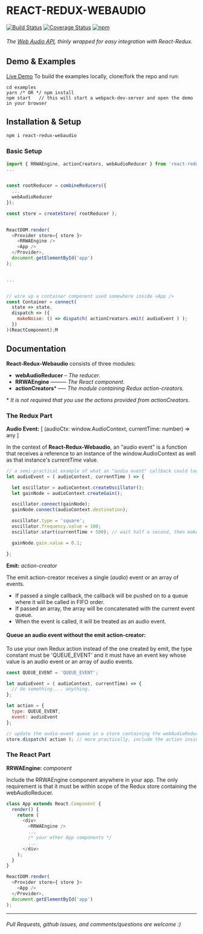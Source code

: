 # REACT-REDUX-WEBAUDIO
[![Build Status](https://travis-ci.org/bsaphier/react-redux-webaudio.svg?branch=master)](https://travis-ci.org/bsaphier/react-redux-webaudio) [![Coverage Status](https://coveralls.io/repos/github/bsaphier/react-redux-webaudio/badge.svg?branch=master)](https://coveralls.io/github/bsaphier/react-redux-webaudio) [![npm](https://img.shields.io/npm/v/react-redux-webaudio.svg)](https://www.npmjs.com/package/react-redux-webaudio)
###### The [Web Audio API](https://developer.mozilla.org/en-US/docs/Web/API/Web_Audio_API), thinly wrapped for easy integration with React-Redux.

## Demo & Examples
[Live Demo](https://bsaphier.github.io/react-redux-webaudio/examples/public/index.html)
To build the examples locally, clone/fork the repo and run:
```
cd examples
yarn /* OR */ npm install
npm start   // this will start a webpack-dev-server and open the demo in your browser
```

## Installation & Setup
```bash
npm i react-redux-webaudio
```


### Basic Setup
```javascript
import { RRWAEngine, actionCreators, webAudioReducer } from 'react-redux-webaudio';
...


const rootReducer = combineReducers({
  ...
  webAudioReducer
});

const store = createStore( rootReducer );


ReactDOM.render(
  <Provider store={ store }>
    <RRWAEngine />
    <App />
  </Provider>,
  document.getElementById('app')
);


...


// wire up a container component used somewhere inside <App />
const Container = connect(
  state => state,
  dispatch => ({
    makeNoise: () => dispatch( actionCreators.emit( audioEvent ) );
  })
)(ReactComponent);M
```


## Documentation

**React-Redux-Webaudio** consists of three modules:
- **webAudioReducer** – *The reducer.*
- **RRWAEngine** –––––– *The React component.*
- **actionCreators**\* ––– *The module containing Redux action-creators.*

\* *It is not required that you use the actions provided from actionCreators.*


### The Redux Part

**Audio Event:** [ (audioCtx: window.AudioContext, currentTime: number) => any ]

In the context of **React-Redux-Webaudio**, an "audio event" is a function that receives a reference to an instance of the window.AudioContext as well as that instance's *currentTime* value.

```javascript
// a semi-practical example of what an "audio event" callback could look like
let audioEvent = ( audioContext, currentTime ) => {

  let oscillator = audioContext.createOscillator();
  let gainNode = audioContext.createGain();

  oscillator.connect(gainNode);
  gainNode.connect(audioContext.destination);

  oscillator.type = 'square';
  oscillator.frequency.value = 100;
  oscillator.start(currentTime + 500); // wait half a second, then make sound.

  gainNode.gain.value = 0.1;

};
```

**Emit:** *action-creator*

The emit action-creator receives a single (*audio*) event or an array of events.
- If passed a single callback, the callback will be pushed on to a queue where it will be called in FIFO order.
- If passed an array, the array will be concatenated with the current event queue.
- When the event is called, it will be treated as an audio event.

#### Queue an audio event without the **emit** action-creator:
To use your own Redux action instead of the one created by emit, the type constant must be 'QUEUE_EVENT' and it must have an event key whose value is an audio event or an array of audio events.

```javascript
const QUEUE_EVENT = 'QUEUE_EVENT';

let audioEvent = ( audioContext, currentTime) => {
  // do something.... anything.
};

let action = {
  type: QUEUE_EVENT,
  event: audioEvent
};

// update the audio-event queue in a store containing the webAudioReducer
store.dispatch( action ); // more practically, include the action inside react-redux's connect()
```

### The React Part
**RRWAEngine:** *component*

Include the RRWAEngine component anywhere in your app. The only requirement is that it must be within scope of the Redux store containing the webAudioReducer.
```javascript
class App extends React.Component {
  render() {
    return (
      <div>
        <RRWAEngine />
        ...
        /* your other App components */
        ...
      </div>
    );
  }
}

ReactDOM.render(
  <Provider store={ store }>
    <App />
  </Provider>,
  document.getElementById('app')
);
```

---

###### *Pull Requests, github issues, and comments/questions are welcome* :)
